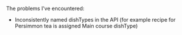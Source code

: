 The problems I've encountered:

- Inconsistently named dishTypes in the API (for example recipe for Persimmon tea is assigned Main course dishType)

